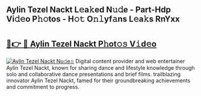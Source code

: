 ## Aylin Tezel Nackt L𝚎a𝚔ed N𝚞𝚍e - Part-Hdp Vi𝚍𝚎o P𝚑𝚘tos - H𝚘𝚝 O𝚗𝚕yf𝚊ns L𝚎a𝚔s RnYxx

# <h2><a href="http://kf5oldp.oniu.top/?m=Aylin+Tezel+Nackt">🔗👉 🔴 Aylin Tezel Nackt P𝚑ot𝚘𝚜 V𝚒d𝚎o</a></h2>

[![Aylin Tezel Nackt Nu𝚍e𝚜](https://i.imgur.com/0qMVB7G.gif)](http://kf5oldp.oniu.top/?m=Aylin+Tezel+Nackt)
Digital content provider and web entertainer Aylin Tezel Nackt, known for sharing dance and lifestyle knowledge through solo and collaborative dance presentations and brief films. trailblazing innovator Aylin Tezel Nackt, famed for their groundbreaking achievements and commitment to progress.  
